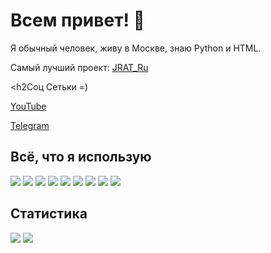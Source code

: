 <h1>Всем привет! 👋</h1>

<p>Я обычный человек, живу в Москве, знаю Python и HTML.</p>

<p>Самый лучший проект: <a href="https://github.com/kararasenok-gd/JRAT_Ru">JRAT_Ru</a></p>

<h2Соц Сетьки =)</h2>

<a href="https://www.youtube.com/@kararasenok_gd"><p>YouTube</p></a>

<a href="https://t.me/logovo_amogusov"><p>Telegram</p></a>

<h2>Всё, что я использую</h2>

<img src="https://img.shields.io/badge/-Firefox-orange">
<img src="https://img.shields.io/badge/-Sublime%20Text-orange">
<img src="https://img.shields.io/badge/-Python-yellow">
<img src="https://img.shields.io/badge/-Spotify-brightgreen">
<img src="https://img.shields.io/badge/-Windows%207-blue">
<img src="https://img.shields.io/badge/-Discord-blue">
<img src="https://img.shields.io/badge/-Redmi%20Note%209C-orange">
<img src="https://img.shields.io/badge/-Huawei%20Nova-red">
<img src="https://img.shields.io/badge/-Blackview%20Tab8-lightgrey">


<h2>Статистика</h2>

<img src="https://github-readme-stats.vercel.app/api?username=kararasenok-gd">
<img src="https://github-readme-stats.vercel.app/api/top-langs/?username=kararasenok-gd&hide_progress=false">
